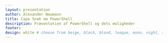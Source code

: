 ```yaml
---
layout: presentation
author: Alexander Naumann
title: Capa Snak om PowerShell
description: Præsentation af PowerShell og dets muligheder
footer:
design: white # choose from beige, black, blood, league, moon, night, serif, simple, sky, solarized, white
---
```


